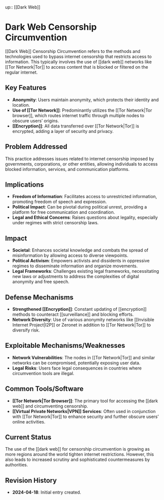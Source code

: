 up:: [[Dark Web]]
# Dark Web Censorship Circumvention

[[Dark Web]] Censorship Circumvention refers to the methods and technologies used to bypass internet censorship that restricts access to information. This typically involves the use of [[dark web]] networks like [[Tor Network|Tor]] to access content that is blocked or filtered on the regular internet.

## Key Features

- **Anonymity**: Users maintain anonymity, which protects their identity and location.
- **Use of [[Tor Network]]**: Predominantly utilizes the [[Tor Network|Tor browser]], which routes internet traffic through multiple nodes to obscure users’ origins.
- **[[Encryption]]**: All data transferred over [[Tor Network|Tor]] is encrypted, adding a layer of security and privacy.

## Problem Addressed

This practice addresses issues related to internet censorship imposed by governments, corporations, or other entities, allowing individuals to access blocked information, services, and communication platforms.

## Implications

- **Freedom of Information**: Facilitates access to unrestricted information, promoting freedom of speech and expression.
- **Political Impact**: Can be pivotal during political unrest, providing a platform for free communication and coordination.
- **Legal and Ethical Concerns**: Raises questions about legality, especially under regimes with strict censorship laws.

## Impact

- **Societal**: Enhances societal knowledge and combats the spread of misinformation by allowing access to diverse viewpoints.
- **Political Activism**: Empowers activists and dissidents in oppressive regimes to disseminate information and organize movements.
- **Legal Frameworks**: Challenges existing legal frameworks, necessitating new laws or adjustments to address the complexities of digital anonymity and free speech.

## Defense Mechanisms

- **Strengthened [[Encryption]]**: Constant updating of [[encryption]] methods to counteract [[surveillance]] and blocking efforts.
- **Network Diversity**: Use of various anonymity networks like [[Invisible Internet Project|I2P]] or Zeronet in addition to [[Tor Network|Tor]] to diversify risk.

## Exploitable Mechanisms/Weaknesses

- **Network Vulnerabilities**: The nodes in [[Tor Network|Tor]] and similar networks can be compromised, potentially exposing user data.
- **Legal Risks**: Users face legal consequences in countries where circumvention tools are illegal.

## Common Tools/Software

- **[[Tor Network|Tor Browser]]**: The primary tool for accessing the [[dark web]] and circumventing censorship.
- **[[Virtual Private Networks|VPN]] Services**: Often used in conjunction with [[Tor Network|Tor]] to enhance security and further obscure users’ online activities.

## Current Status

The use of the [[dark web]] for censorship circumvention is growing as more regions around the world tighten internet restrictions. However, this also leads to increased scrutiny and sophisticated countermeasures by authorities.

## Revision History

- **2024-04-18**: Initial entry created.